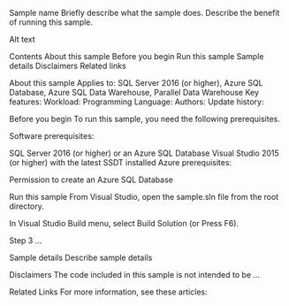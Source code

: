 Sample name
Briefly describe what the sample does. Describe the benefit of running this sample.

Alt text

Contents
About this sample
Before you begin
Run this sample
Sample details
Disclaimers
Related links


About this sample
Applies to: SQL Server 2016 (or higher), Azure SQL Database, Azure SQL Data Warehouse, Parallel Data Warehouse
Key features:
Workload:
Programming Language:
Authors:
Update history:

Before you begin
To run this sample, you need the following prerequisites.

Software prerequisites:

SQL Server 2016 (or higher) or an Azure SQL Database
Visual Studio 2015 (or higher) with the latest SSDT installed
Azure prerequisites:

Permission to create an Azure SQL Database

Run this sample
From Visual Studio, open the sample.sln file from the root directory.

In Visual Studio Build menu, select Build Solution (or Press F6).

Step 3 ...


Sample details
Describe sample details


Disclaimers
The code included in this sample is not intended to be ...


Related Links
For more information, see these articles:
